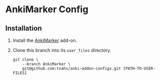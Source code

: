 # AnkiMarker Config

## Installation

1. Install the [AnkiMarker][anki-marker] add-on.
2. Clone this branch into its `user_files` directory.

    ```shell
    git clone \
        --branch AnkiMarker \
        git@github.com:tnahs/anki-addon-configs.git [PATH-TO-USER-FILES]
    ```

[anki-marker]: https://github.com/tnahs/AnkiMarker
